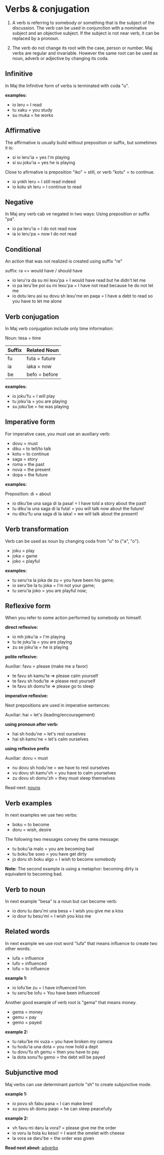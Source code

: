 # Verbs & conjugation


1. A verb is referring to somebody or something that is the subject of the discussion. The verb can be used in conjunction with a nominative subject and an objective subject. If the subject is not near verb, it can be replaced by a pronoun.

2. The verb do not change its root with the case, person or number. Maj verbs are regular and invariable. However the same root can be used as noun, adverb or adjective by changing its coda.  

## Infinitive

In Maj the Infinitive form of verbs is terminated with coda "u". 

**examples:**

* io leru = I read
* tu xaku = you study
* su muka = he works

## Affirmative

The affirmative is usually build without preposition or suffix, but sometimes it is:

* si io leru'ia = yes I'm playing
* si su joku'ia = yes he is playing

Close to afirmative is preposition "iko" = still, or verb "kotu" = to continue.

* io ynkh leru = I still read indeed
* io kotu sh leru = I continue to read

## Negative

In Maj any verb cab ve negated in two ways: Using preposition or suffix "pa".

* io pa leru'ia = I do not read now
* ia io leru'pa = now I do not read

## Conditional

An action that was not realized is created using suffix "re"

suffix: ra <= would have / should have

* io leru'ra da su mi lexu'pa = I would have read but he didn't let me
* io pa leru'be poi su mi lexu'pa = I have not read because he do not let me
* io dotu leru asi su dovu sh lexu'me en paqa = I have a debt to read so you have to let me alone

## Verb conjugation

In Maj verb conjugation include only time information:

Noun: tesa = time

 Suffix  | Related Noun     
---------|--------------
 fu      | futa   = future
 ia      | iaka   = now
 be      | befo   = before

**examples:**

* io joku'fu = I will play
* tu joku'ia = you are playing
* su joku'be = he was playing

## Imperative form

For imperative case, you must use an auxiliary verb:

* dovu = must
* diku = to tell/to talk
* kotu = to continue
* saga = story
* roma = the past
* nova = the present
* dopa = the future

**examples:**

Preposition: di = about

* io diku'be una saga di la pasa! = I have told a story about the past!
* tu diku'ia una saga di la futa! = you will talk now about the future!
* nu diku'fu una saga di la iaka! = we will talk about the present!

## Verb transformation

Verb can be used as noun by changing coda from "u" to {"a", "o"}.

* joku = play
* joka = game
* joko = playful

**examples:**

* tu seru'ra la joka de zu   = you have been his game;
* io seru'be la tu joka      = I'm not your game;
* tu seru'ia joko            = you are playful now;

## Reflexive form

When you refer to some action performed by somebody on himself.

**direct reflexive:**

* io mh joku'ia = I'm playing
* tu te joku'ia = you are playing
* zu se joku'ia = he is playing

**polite reflexive:**

Auxiliar: favu = please (make me a favor)

* te favu sh kamu'te  => please calm yourself 
* te favu sh hodu'te  => please rest yourself 
* te favu sh domu'te  => please go to sleep

**imperative reflexive:**

Next prepositions are used in imperative sentences:

Auxiliar: hai  = let's  (leading/encouragement)

**using pronoun after verb:**

* hai sh hodu'ne  = let's rest ourselves
* hai sh kamu'ne  = let's calm ourselves

**using reflexive prefix**

Auxiliar: dovu = must

* nu dovu sh hodu'ne = we have to rest ourselves
* vu dovu sh kamu'vh = you have to calm yourselves
* zu dovu sh domu'zh = they must sleep themselves

Read next: [nouns](nouns.md)

## Verb examples

In next examples we use two verbs: 

* boku = to become
* doru = wish, desire

The following two messages convey the same message:

* tu boku'ia malo  = you are becoming bad
* tu boku'be soxo  = you have get dirty
* jo doru sh boku algo = I wish to become somebody

**Note:** The second example is using a metaphor: becoming dirty is equivalent to becoming bad.


## Verb to noun

In next example "besa" is a noun but can become verb:

* io doru tu daru'mi una besa = I wish you give me a kiss
* io dour tu besu'mi = I wish you kiss me

## Related words

In next example we use root word "lufa" that means influence to create two other words:

* lufa = influence
* lufo = influenced
* lofu = to influence

**example 1:**

* io lofu'be zu   = I have influenced him
* tu seru'be lofu = You have been influenced

Another good example of verb root is "gema" that means money.

* gema = money
* gemu = pay
* gemo = payed

**example 2:**

* tu raku'be mi vuza   = you have broken my camera
* tu hodu'ia una dota  = you now hold a dept
* tu dovu'fu sh gemu   = then you have to pay
* la dota sonu'fu gemo = the debt will be payed

## Subjunctive mod

Maj verbs can use determinant particle "sh" to create subjunctive mode.

**example 1:**

* io povu sh fabu pana = I can make bred
* su povu sh domu paqo = he can sleep peacefully

**example 2:**

* vh favu mi daru la vora? = please give me the order
* io voru la hola ku keso! = I want the omelet with cheese
* la vora se daru'be = the order was given

**Read next about:** [adverbs](adverbs.md)